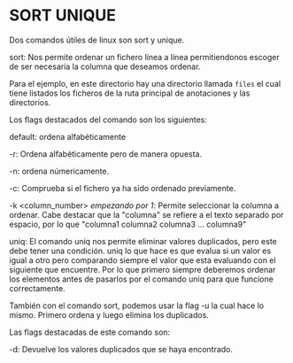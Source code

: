 # SORT UNIQUE

Dos comandos útiles de linux son sort y unique.

sort: Nos permite ordenar un fichero línea a línea permitiendonos escoger de ser necesaria la columna que deseamos ordenar.

Para el ejemplo, en este directorio hay una directorio llamada `files` el cual tiene listados los ficheros de la ruta principal de anotaciones y las directorios.

Los flags destacados del comando son los siguientes:

default: ordena alfabéticamente

-r: Ordena alfabéticamente pero de manera opuesta.

-n: ordena númericamente.

-c: Comprueba si el fichero ya ha sido ordenado previamente.

-k <column_number> *empezando por 1*: Permite seleccionar la columna a ordenar. Cabe destacar que la "columna" se refiere a el texto separado por espacio, por lo que "columna1 columna2 columna3 ... columna9"

uniq: El comando uniq nos permite eliminar valores duplicados, pero este debe tener una condición. uniq lo que hace es que evalua si un valor es igual a otro pero comparando siempre el valor que esta evaluando con el siguiente que encuentre. Por lo que primero siempre deberemos ordenar los elementos antes de pasarlos por el comando uniq para que funcione correctamente.

También con el comando sort, podemos usar la flag -u la cual hace lo mismo. Primero ordena y luego elimina los duplicados.

Las flags destacadas de este comando son:

-d: Devuelve los valores duplicados que se haya encontrado.

